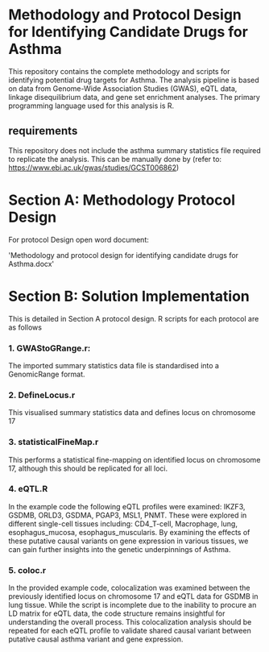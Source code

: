 # Methodology and Protocol Design for Identifying Candidate Drugs for Asthma

This repository contains the complete methodology and scripts for identifying potential drug targets for Asthma. 
The analysis pipeline is based on data from Genome-Wide Association Studies (GWAS), eQTL data, linkage disequilibrium data, 
and gene set enrichment analyses. The primary programming language used for this analysis is R.

## requirements
This repository does not include the asthma summary statistics file required to replicate the analysis. 
This can be manually done by (refer to: https://www.ebi.ac.uk/gwas/studies/GCST006862) 

# Section A:  Methodology Protocol Design
For protocol Design open word document:  

'Methodology and protocol design for identifying candidate drugs for Asthma.docx'

# Section B: Solution Implementation
This is detailed in Section A protocol design. R scripts for each protocol are as follows  

### 1. GWAStoGRange.r:

The imported summary statistics data file is standardised into a GenomicRange format.

### 2. DefineLocus.r

This visualised summary statistics data and defines locus on chromosome 17

### 3. statisticalFineMap.r

This performs a statistical fine-mapping on identified locus on chromosome 17, although this should be replicated for all loci.

### 4. eQTL.R

In the example code the following eQTL profiles were examined: IKZF3, GSDMB, ORLD3, GSDMA, PGAP3, MSL1, PNMT. These were explored in
 different single-cell tissues including: CD4_T-cell, Macrophage, lung, esophagus_mucosa, esophagus_muscularis. By examining the effects
 of these putative causal variants on gene expression in various tissues, we can gain further insights into the genetic underpinnings of Asthma. 

### 5. coloc.r

In the provided example code, colocalization was examined between the previously identified locus on chromosome 17 and eQTL data for GSDMB in lung tissue.
While the script is incomplete due to the inability to procure an LD matrix for eQTL data, the code structure remains insightful for understanding the overall process.
This colocalization analysis should be repeated for each eQTL profile to validate shared causal variant between putative causal asthma variant and gene expression.
